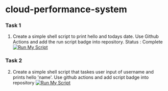# cloud-performance-system




### Task 1

1. Create a simple shell script to print hello and todays date. Use Github Actions and add the run script badge into repository.
 Status : Complete [![Run My Script](https://github.com/pleiadev24/cloud-performance-system/actions/workflows/main.yml/badge.svg)](https://github.com/pleiadev24/cloud-performance-system/actions/workflows/main.yml)

### Task 2

2. Create a simple shell script that taskes user input of username and prints hello 'name'. Use github actions and add script badge into repository
[![Run My Script](https://github.com/pleiadev24/cloud-performance-system/actions/workflows/main.yml/badge.svg)](https://github.com/pleiadev24/cloud-performance-system/actions/workflows/main.yml)
